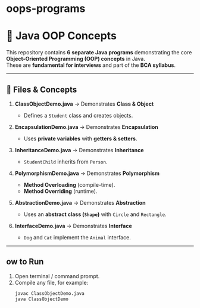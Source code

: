 # oops-programs
# 🚀 Java OOP Concepts

This repository contains **6 separate Java programs** demonstrating the core **Object-Oriented Programming (OOP) concepts** in Java.  
These are **fundamental for interviews** and part of the **BCA syllabus**.

---

## 📂 Files & Concepts

1. **ClassObjectDemo.java** → Demonstrates **Class & Object**  
   - Defines a `Student` class and creates objects.  

2. **EncapsulationDemo.java** → Demonstrates **Encapsulation**  
   - Uses **private variables** with **getters & setters**.  

3. **InheritanceDemo.java** → Demonstrates **Inheritance**  
   - `StudentChild` inherits from `Person`.  

4. **PolymorphismDemo.java** → Demonstrates **Polymorphism**  
   - **Method Overloading** (compile-time).  
   - **Method Overriding** (runtime).  

5. **AbstractionDemo.java** → Demonstrates **Abstraction**  
   - Uses an **abstract class (`Shape`)** with `Circle` and `Rectangle`.  

6. **InterfaceDemo.java** → Demonstrates **Interface**  
   - `Dog` and `Cat` implement the `Animal` interface.  

---

## ow to Run
1. Open terminal / command prompt.  
2. Compile any file, for example:
   ```bash
   javac ClassObjectDemo.java
   java ClassObjectDemo
